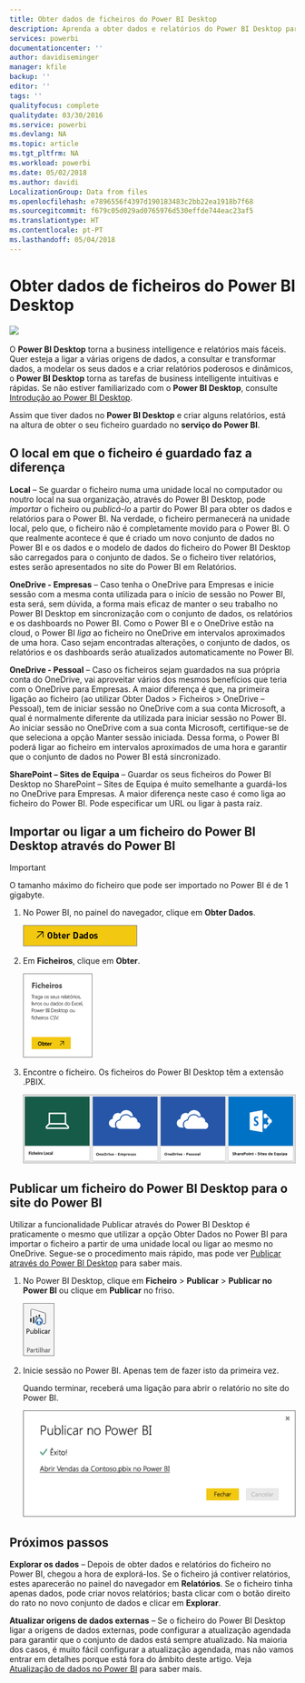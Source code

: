 ```yaml
---
title: Obter dados de ficheiros do Power BI Desktop
description: Aprenda a obter dados e relatórios do Power BI Desktop para o Power BI
services: powerbi
documentationcenter: ''
author: davidiseminger
manager: kfile
backup: ''
editor: ''
tags: ''
qualityfocus: complete
qualitydate: 03/30/2016
ms.service: powerbi
ms.devlang: NA
ms.topic: article
ms.tgt_pltfrm: NA
ms.workload: powerbi
ms.date: 05/02/2018
ms.author: davidi
LocalizationGroup: Data from files
ms.openlocfilehash: e7896556f4397d190183483c2bb22ea1918b7f68
ms.sourcegitcommit: f679c05d029ad0765976d530effde744eac23af5
ms.translationtype: HT
ms.contentlocale: pt-PT
ms.lasthandoff: 05/04/2018
---
```

# <a name="get-data-from-power-bi-desktop-files"></a>Obter dados de ficheiros do Power BI Desktop
![](media/service-desktop-files/pbid_file_icon.png)

O **Power BI Desktop** torna a business intelligence e relatórios mais fáceis. Quer esteja a ligar a várias origens de dados, a consultar e transformar dados, a modelar os seus dados e a criar relatórios poderosos e dinâmicos, o **Power BI Desktop** torna as tarefas de business intelligente intuitivas e rápidas. Se não estiver familiarizado com o **Power BI Desktop**, consulte [Introdução ao Power BI Desktop](desktop-getting-started.md).

Assim que tiver dados no **Power BI Desktop** e criar alguns relatórios, está na altura de obter o seu ficheiro guardado no **serviço do Power BI**.

## <a name="where-your-file-is-saved-makes-a-difference"></a>O local em que o ficheiro é guardado faz a diferença
**Local** – Se guardar o ficheiro numa uma unidade local no computador ou noutro local na sua organização, através do Power BI Desktop, pode *importar* o ficheiro ou *publicá-lo* a partir do Power BI para obter os dados e relatórios para o Power BI. Na verdade, o ficheiro permanecerá na unidade local, pelo que, o ficheiro não é completamente movido para o Power BI. O que realmente acontece é que é criado um novo conjunto de dados no Power BI e os dados e o modelo de dados do ficheiro do Power BI Desktop são carregados para o conjunto de dados. Se o ficheiro tiver relatórios, estes serão apresentados no site do Power BI em Relatórios.

**OneDrive - Empresas** – Caso tenha o OneDrive para Empresas e inicie sessão com a mesma conta utilizada para o início de sessão no Power BI, esta será, sem dúvida, a forma mais eficaz de manter o seu trabalho no Power BI Desktop em sincronização com o conjunto de dados, os relatórios e os dashboards no Power BI. Como o Power BI e o OneDrive estão na cloud, o Power BI *liga* ao ficheiro no OneDrive em intervalos aproximados de uma hora. Caso sejam encontradas alterações, o conjunto de dados, os relatórios e os dashboards serão atualizados automaticamente no Power BI.

**OneDrive - Pessoal** – Caso os ficheiros sejam guardados na sua própria conta do OneDrive, vai aproveitar vários dos mesmos benefícios que teria com o OneDrive para Empresas. A maior diferença é que, na primeira ligação ao ficheiro (ao utilizar Obter Dados > Ficheiros > OneDrive – Pessoal), tem de iniciar sessão no OneDrive com a sua conta Microsoft, a qual é normalmente diferente da utilizada para iniciar sessão no Power BI. Ao iniciar sessão no OneDrive com a sua conta Microsoft, certifique-se de que seleciona a opção Manter sessão iniciada. Dessa forma, o Power BI poderá ligar ao ficheiro em intervalos aproximados de uma hora e garantir que o conjunto de dados no Power BI está sincronizado.

**SharePoint – Sites de Equipa** – Guardar os seus ficheiros do Power BI Desktop no SharePoint – Sites de Equipa é muito semelhante a guardá-los no OneDrive para Empresas. A maior diferença neste caso é como liga ao ficheiro do Power BI. Pode especificar um URL ou ligar à pasta raiz.

## <a name="import-or-connect-to-a-power-bi-desktop-file-from-power-bi"></a>Importar ou ligar a um ficheiro do Power BI Desktop através do Power BI
>[!IMPORTANT]
>O tamanho máximo do ficheiro que pode ser importado no Power BI é de 1 gigabyte.

1. No Power BI, no painel do navegador, clique em **Obter Dados**.
   
   ![](media/service-desktop-files/pbid_get_data_button.png)
2. Em **Ficheiros**, clique em **Obter**.
   
   ![](media/service-desktop-files/pbid_files_get.png)
3. Encontre o ficheiro. Os ficheiros do Power BI Desktop têm a extensão .PBIX.
   
   ![](media/service-desktop-files/pbid_find_your_file.png)

## <a name="publish-a-file-from-power-bi-desktop-to-your-power-bi-site"></a>Publicar um ficheiro do Power BI Desktop para o site do Power BI
Utilizar a funcionalidade Publicar através do Power BI Desktop é praticamente o mesmo que utilizar a opção Obter Dados no Power BI para importar o ficheiro a partir de uma unidade local ou ligar ao mesmo no OneDrive.  Segue-se o procedimento mais rápido, mas pode ver [Publicar através do Power BI Desktop](desktop-upload-desktop-files.md) para saber mais.

1. No Power BI Desktop, clique em **Ficheiro** > **Publicar** > **Publicar no Power BI** ou clique em **Publicar** no friso.
   
   ![](media/service-desktop-files/pbid_publish.png)
2. Inicie sessão no Power BI. Apenas tem de fazer isto da primeira vez.
   
   Quando terminar, receberá uma ligação para abrir o relatório no site do Power BI.
   
   ![](media/service-desktop-files/pbid_publishing.png)

## <a name="next-steps"></a>Próximos passos
**Explorar os dados** – Depois de obter dados e relatórios do ficheiro no Power BI, chegou a hora de explorá-los. Se o ficheiro já contiver relatórios, estes aparecerão no painel do navegador em **Relatórios**. Se o ficheiro tinha apenas dados, pode criar novos relatórios; basta clicar com o botão direito do rato no novo conjunto de dados e clicar em **Explorar**.

**Atualizar origens de dados externas** – Se o ficheiro do Power BI Desktop ligar a origens de dados externas, pode configurar a atualização agendada para garantir que o conjunto de dados está sempre atualizado. Na maioria dos casos, é muito fácil configurar a atualização agendada, mas não vamos entrar em detalhes porque está fora do âmbito deste artigo. Veja [Atualização de dados no Power BI](refresh-data.md) para saber mais.

